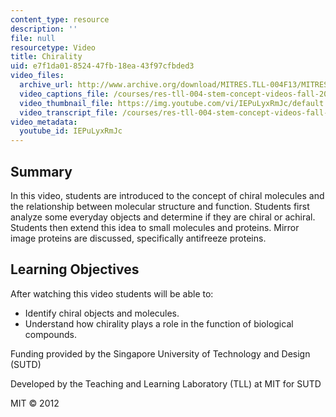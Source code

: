 ```yaml
---
content_type: resource
description: ''
file: null
resourcetype: Video
title: Chirality
uid: e7f1da01-8524-47fb-18ea-43f97cfbded3
video_files:
  archive_url: http://www.archive.org/download/MITRES.TLL-004F13/MITRES_TLL-004F13_chirality_300k.mp4
  video_captions_file: /courses/res-tll-004-stem-concept-videos-fall-2013/8a9a7d080e4c5aefb9b1dfab74c496de_IEPuLyxRmJc.vtt
  video_thumbnail_file: https://img.youtube.com/vi/IEPuLyxRmJc/default.jpg
  video_transcript_file: /courses/res-tll-004-stem-concept-videos-fall-2013/f19be223fa9329627fb56703aca4619e_IEPuLyxRmJc.pdf
video_metadata:
  youtube_id: IEPuLyxRmJc
---
```


Summary
-------

In this video, students are introduced to the concept of chiral molecules and the relationship between molecular structure and function. Students first analyze some everyday objects and determine if they are chiral or achiral. Students then extend this idea to small molecules and proteins. Mirror image proteins are discussed, specifically antifreeze proteins.

Learning Objectives
-------------------

After watching this video students will be able to:

*   Identify chiral objects and molecules.
*   Understand how chirality plays a role in the function of biological compounds.

Funding provided by the Singapore University of Technology and Design (SUTD)

Developed by the Teaching and Learning Laboratory (TLL) at MIT for SUTD

MIT © 2012